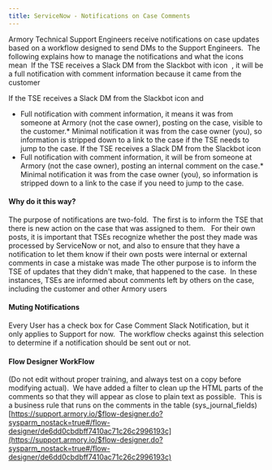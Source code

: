 ```yaml
---
title: ServiceNow - Notifications on Case Comments
---
```



Armory Technical Support Engineers receive notifications on case updates based on a workflow designed to send DMs to the Support Engineers.  The following explains how to manage the notifications and what the icons mean 
If the TSE receives a Slack DM from the Slackbot with icon  , it will be a full notification with comment information because it came from the customer

If the TSE receives a Slack DM from the Slackbot icon  and
* Full notification with comment information, it means it was from someone at Armory (not the case owner), posting on the case, visible to the customer.* Minimal notification it was from the case owner (you), so information is stripped down to a link to the case if the TSE needs to jump to the case.
If the TSE receives a Slack DM from the Slackbot icon 
* Full notification with comment information, it will be from someone at Armory (not the case owner), posting an internal comment on the case.* Minimal notification it was from the case owner (you), so information is stripped down to a link to the case if you need to jump to the case.
#### Why do it this way?
The purpose of notifications are two-fold.  The first is to inform the TSE that there is new action on the case that was assigned to them.   For their own posts, it is important that TSEs recognize whether the post they made was processed by ServiceNow or not, and also to ensure that they have a notification to let them know if their own posts were internal or external comments in case a mistake was made
The other purpose is to inform the TSE of updates that they didn't make, that happened to the case.  In these instances, TSEs are informed about comments left by others on the case, including the customer and other Armory users
#### Muting Notifications
Every User has a check box for Case Comment Slack Notification, but it only applies to Support for now.  The workflow checks against this selection to determine if a notification should be sent out or not.

#### Flow Designer WorkFlow
(Do not edit without proper training, and always test on a copy before modifying actual).  We have added a filter to clean up the HTML parts of the comments so that they will appear as close to plain text as possible.  This is a business rule that runs on the comments in the table (sys_journal_fields)[https://support.armory.io/$flow-designer.do?sysparm_nostack=true#/flow-designer/de6dd0cbdbff7410ac71c26c2996193c](https://support.armory.io/$flow-designer.do?sysparm_nostack=true#/flow-designer/de6dd0cbdbff7410ac71c26c2996193c)

